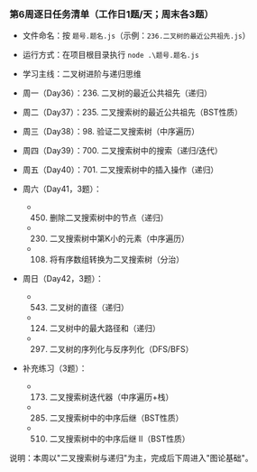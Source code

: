 ### 第6周逐日任务清单（工作日1题/天；周末各3题）

- 文件命名：按 `题号.题名.js`（示例：`236.二叉树的最近公共祖先.js`）
- 运行方式：在项目根目录执行 `node .\题号.题名.js`
- 学习主线：二叉树进阶与递归思维

- 周一（Day36）：236. 二叉树的最近公共祖先（递归）
- 周二（Day37）：235. 二叉搜索树的最近公共祖先（BST性质）
- 周三（Day38）：98. 验证二叉搜索树（中序遍历）
- 周四（Day39）：700. 二叉搜索树中的搜索（递归/迭代）
- 周五（Day40）：701. 二叉搜索树中的插入操作（递归）

- 周六（Day41，3题）：
  - 450. 删除二叉搜索树中的节点（递归）
  - 230. 二叉搜索树中第K小的元素（中序遍历）
  - 108. 将有序数组转换为二叉搜索树（分治）

- 周日（Day42，3题）：
  - 543. 二叉树的直径（递归）
  - 124. 二叉树中的最大路径和（递归）
  - 297. 二叉树的序列化与反序列化（DFS/BFS）

- 补充练习（3题）：
  - 173. 二叉搜索树迭代器（中序遍历+栈）
  - 285. 二叉搜索树中的中序后继（BST性质）
  - 510. 二叉搜索树中的中序后继 II（BST性质）


说明：本周以"二叉搜索树与递归"为主，完成后下周进入"图论基础"。
